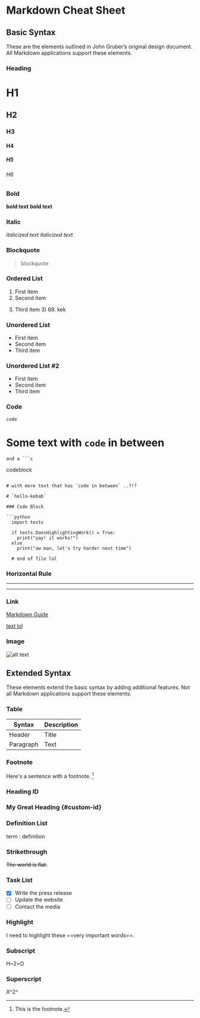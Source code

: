 # Markdown Cheat Sheet

## Basic Syntax

These are the elements outlined in John Gruber’s original design document. All Markdown applications support these elements.

### Heading

# H1
## H2
### H3
#### H4
##### H5
###### H6

### Bold

**bold text** __bold text__

### Italic

*italicized text* _italicized text_

### Blockquote

> blockquote

### Ordered List

1. First item
2. Second item
3) Third item 3) 69. kek

### Unordered List

- First item
- Second item
- Third item

### Unordered List #2

* First item
* Second item
* Third item


### Code

`code`

# Some text with `code` in between
    and a ```c
codeblock
```

# with more text that has `code in between` ..?!?

# `hello-kebab`

### Code Block

```python
  import tests

  if tests.DoesHighlightingWork() = True:
    print("yay! it works!")
  else
    print("aw man, let's try harder next time")

  # end of file lol
```

### Horizontal Rule

---

***

### Link

[Markdown Guide](https://www.markdownguide.org)

[text lol][1]

[1]: https://www.youtube.com/watch?v=dQw4w9WgXcQ

### Image

![alt text](https://www.markdownguide.org/assets/images/tux.png)

## Extended Syntax

These elements extend the basic syntax by adding additional features. Not all Markdown applications support these elements.

### Table

| Syntax       | Description  |
| ------------ | ------------ |
| Header       | Title        |
| Paragraph    | Text         |

### Footnote

Here's a sentence with a footnote. [^1]

[^1]: This is the footnote.

### Heading ID 

### My Great Heading {#custom-id}

### Definition List

term
: definition

### Strikethrough

~~The world is flat.~~

### Task List

- [x] Write the press release
- [ ] Update the website
- [ ] Contact the media

### Highlight

I need to highlight these ==very important words==.

### Subscript

H~2~O

### Superscript

X^2^
